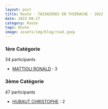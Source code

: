 ```yaml
---
layout: post
title: Route - TAISNIERES EN THIERACHE - 2022
date: 2022-08-27
category: Route
tags: Route
image: assets/img/blog/road.jpeg
---
```


### 1ère Catégorie
34 participants
- [MATTIOLI RONALD](https://teamspecializedlille.cc/coureurs/mattiolironald) : 3

### 3ème Catégorie
47 participants
- [HUBAUT CHRISTOPHE](https://teamspecializedlille.cc/coureurs/hubautchristophe) : 2
